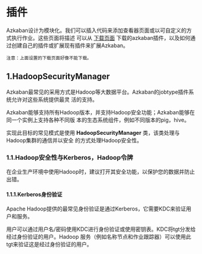 插件
================================================================================
Azkaban设计为模块化。我们可以插入代码来添加查看器页面或以可自定义的方式执行作业。这些页面将描述
可以从 [下载页面](https://azkaban.readthedocs.io/en/latest/%7B%7B%20site.home%20%7D%7D/downloads.html)
下载的azkaban插件，以及如何通过创建自己的插件或扩展现有插件来扩展Azkaban。
```
注意：上面设置的下载页面好像不能下载。
```

## 1.HadoopSecurityManager
Azkaban最常见的采用方式是Hadoop等大数据平台。Azkaban的jobtype插件系统允许对这些系统提供最灵
活的支持。

Azkaban能够支持所有Hadoop版本，并支持Hadoop安全功能；Azkaban能够在同一个实例上支持各种不同版
本的生态系统组件，例如不同版本的pig，hive。

实现此目标的常见模式是使用 **HadoopSecurityManager** 类，该类处理与Hadoop集群的通信并以安全
的方式处理Hadoop安全性。

### 1.1.Hadoop安全性与Kerberos，Hadoop令牌
在企业生产环境中使用Hadoop时，建议打开其安全功能，以保护您的数据并防止出错。

#### 1.1.1.Kerberos身份验证
Apache Hadoop提供的最常见身份验证是通过Kerberos，它需要KDC来验证用户和服务。

用户可以通过用户名/密码使用KDC进行身份验证或使用密钥表。KDC将tgt分发给经过身份验证的用户。Hadoop
服务（例如名称节点和作业跟踪器）可以使用此tgt来验证这是经过身份验证的用户。